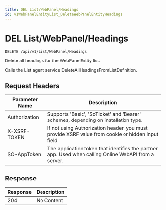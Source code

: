 ```yaml
---
title: DEL List/WebPanel/Headings
id: v1WebPanelEntityList_DeleteWebPanelEntityHeadings
---
```


# DEL List/WebPanel/Headings

```http
DELETE /api/v1/List/WebPanel/Headings
```

Delete all headings for the WebPanelEntity list.

Calls the List agent service DeleteAllHeadingsFromListDefinition.






## Request Headers

| Parameter Name | Description |
|----------------|-------------|
| Authorization  | Supports 'Basic', 'SoTicket' and 'Bearer' schemes, depending on installation type. |
| X-XSRF-TOKEN   | If not using Authorization header, you must provide XSRF value from cookie or hidden input field |
| SO-AppToken | The application token that identifies the partner app. Used when calling Online WebAPI from a server. |


## Response


| Response | Description |
|----------------|-------------|
| 204 | No Content |